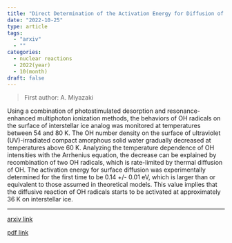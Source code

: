 ```yaml
---
title: "Direct Determination of the Activation Energy for Diffusion of OH Radicals on Water Ice"
date: "2022-10-25"
type: article
tags:
  - "arxiv"
  - ""
categories:
  - nuclear reactions
  - 2022(year)
  - 10(month)
draft: false
---
```


> First author: A. Miyazaki

 Using a combination of photostimulated desorption and resonance-enhanced
multiphoton ionization methods, the behaviors of OH radicals on the surface of
interstellar ice analog was monitored at temperatures between 54 and 80 K. The
OH number density on the surface of ultraviolet (UV)-irradiated compact
amorphous solid water gradually decreased at temperatures above 60 K. Analyzing
the temperature dependence of OH intensities with the Arrhenius equation, the
decrease can be explained by recombination of two OH radicals, which is
rate-limited by thermal diffusion of OH. The activation energy for surface
diffusion was experimentally determined for the first time to be 0.14 +/- 0.01
eV, which is larger than or equivalent to those assumed in theoretical models.
This value implies that the diffusive reaction of OH radicals starts to be
activated at approximately 36 K on interstellar ice.

---
[arxiv link](http://arxiv.org/abs/2210.13753v1)

[pdf link](http://arxiv.org/pdf/2210.13753v1)